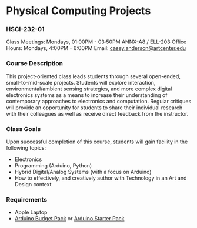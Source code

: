 # Physical Computing Projects
### HSCI-232-01
Class Meetings:  Mondays, 01:00PM - 03:50PM ANNX-A8 / ELL-203
Office Hours: Mondays, 4:00PM - 6:00PM
Email: casey.anderson@artcenter.edu

### Course Description
This project-oriented class leads students through several open-ended, small-to-mid-scale projects. Students will explore interaction, environmental/ambient sensing strategies, and more complex digital electronics systems as a means to increase their understanding of contemporary approaches to electronics and computation. Regular critiques will provide an opportunity for students to share their individual research with their colleagues as well as receive direct feedback from the instructor.

### Class Goals
Upon successful completion of this course, students will gain facility in the following topics:
* Electronics
* Programming (Arduino, Python)
* Hybrid Digital/Analog Systems (with a focus on Arduino)
* How to effectively, and creatively author with Technology in an Art and Design context

### Requirements
* Apple Laptop
* [Arduino Budget Pack](https://www.adafruit.com/products/193) or [Arduino Starter Pack](https://www.adafruit.com/products/68)
